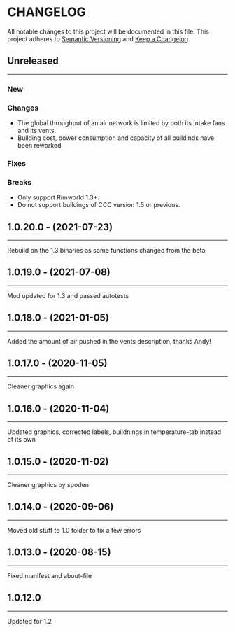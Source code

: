 # CHANGELOG

All notable changes to this project will be documented in this file.
This project adheres to [Semantic Versioning](http://semver.org/) and [Keep a Changelog](http://keepachangelog.com/).

## Unreleased
---

### New

### Changes
* The global throughput of an air network is limited by both its intake fans and its vents.
* Building cost, power consumption and capacity of all buildinds have been reworked

### Fixes

### Breaks
* Only support Rimworld 1.3+.
* Do not support buildings of CCC version 1.5 or previous.


## 1.0.20.0 - (2021-07-23)
---

Rebuild on the 1.3 binaries as some functions changed from the beta

## 1.0.19.0 - (2021-07-08)
---

Mod updated for 1.3 and passed autotests

## 1.0.18.0 - (2021-01-05)
---

Added the amount of air pushed in the vents description, thanks Andy!

## 1.0.17.0 - (2020-11-05)
---

Cleaner graphics again

## 1.0.16.0 - (2020-11-04)
---

Updated graphics, corrected labels, buildnings in temperature-tab instead of its own

## 1.0.15.0 - (2020-11-02)
---

Cleaner graphics by spoden

## 1.0.14.0 - (2020-09-06)
---

Moved old stuff to 1.0 folder to fix a few errors

## 1.0.13.0 - (2020-08-15)
---

Fixed manifest and about-file

## 1.0.12.0
---

Updated for 1.2
